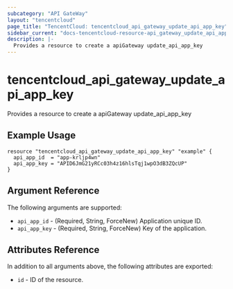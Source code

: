 ```yaml
---
subcategory: "API GateWay"
layout: "tencentcloud"
page_title: "TencentCloud: tencentcloud_api_gateway_update_api_app_key"
sidebar_current: "docs-tencentcloud-resource-api_gateway_update_api_app_key"
description: |-
  Provides a resource to create a apiGateway update_api_app_key
---
```


# tencentcloud_api_gateway_update_api_app_key

Provides a resource to create a apiGateway update_api_app_key

## Example Usage

```hcl
resource "tencentcloud_api_gateway_update_api_app_key" "example" {
  api_app_id  = "app-krljp4wn"
  api_app_key = "APID6JmG21yRCc03h4z16hlsTqj1wpO3dB3ZQcUP"
}
```

## Argument Reference

The following arguments are supported:

* `api_app_id` - (Required, String, ForceNew) Application unique ID.
* `api_app_key` - (Required, String, ForceNew) Key of the application.

## Attributes Reference

In addition to all arguments above, the following attributes are exported:

* `id` - ID of the resource.




